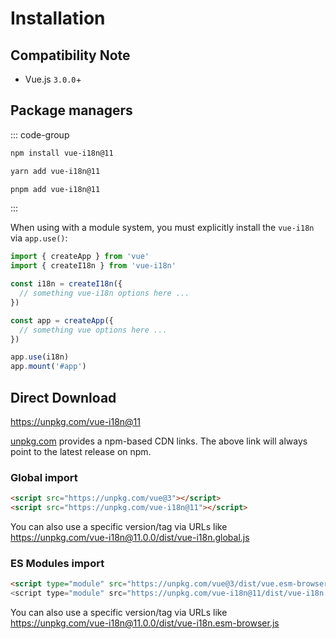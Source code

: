 # Installation


## Compatibility Note

- Vue.js `3.0.0`+

## Package managers

::: code-group

```sh [npm]
npm install vue-i18n@11
```

```sh [yarn]
yarn add vue-i18n@11
```

```sh [pnpm]
pnpm add vue-i18n@11
```

:::

When using with a module system, you must explicitly install the `vue-i18n`
via `app.use()`:


```js
import { createApp } from 'vue'
import { createI18n } from 'vue-i18n'

const i18n = createI18n({
  // something vue-i18n options here ...
})

const app = createApp({
  // something vue options here ...
})

app.use(i18n)
app.mount('#app')
```


## Direct Download

<https://unpkg.com/vue-i18n@11>

[unpkg.com](https://unpkg.com) provides a npm-based CDN links. The above link will always point to the latest release on npm.

### Global import

```html
<script src="https://unpkg.com/vue@3"></script>
<script src="https://unpkg.com/vue-i18n@11"></script>
```

You can also use a specific version/tag via URLs like <https://unpkg.com/vue-i18n@11.0.0/dist/vue-i18n.global.js>

### ES Modules import

```html
<script type="module" src="https://unpkg.com/vue@3/dist/vue.esm-browser.js">
<script type="module" src="https://unpkg.com/vue-i18n@11/dist/vue-i18n.esm-browser.js">
```

You can also use a specific version/tag via URLs like <https://unpkg.com/vue-i18n@11.0.0/dist/vue-i18n.esm-browser.js>

